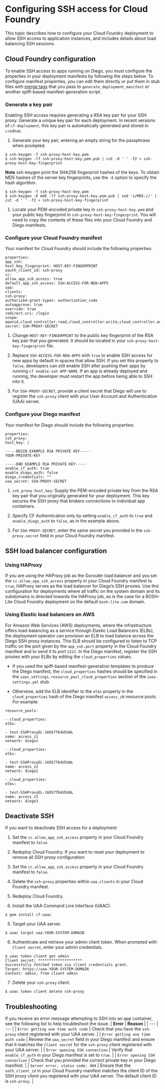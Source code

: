 # Configuring SSH access for Cloud Foundry
This topic describes how to configure your Cloud Foundry deployment to allow SSH access to application instances, and includes details about load balancing SSH sessions.

## Cloud Foundry configuration
To enable SSH access to apps running on Diego, you must configure the properties in your deployment manifests by following the steps below.
To configure manifest properties, you can edit them directly or put them in stub files with [merge tags](https://github.com/cloudfoundry-incubator/spiff#-merge-) that you pass to `generate_deployment_manifest` or another spiff-based manifest-generation script.

### Generate a key pair
Enabling SSH access requires generating a RSA key pair for your SSH proxy. Generate a unique key pair for each deployment.
In recent versions of `cf-deployment`, this key pair is automatically generated and stored in `credhub`.

1. Generate your key pair, entering an empty string for the passphrase when prompted.
```
$ ssh-keygen -f ssh-proxy-host-key.pem
$ ssh-keygen -lf ssh-proxy-host-key.pem.pub | cut -d ' ' -f2 > ssh-proxy-host-key-fingerprint
```

**Note**
ssh-keygen print the SHA256 fingerprint hashes of the keys. To obtain MD5 hashes of the server key fingerprints, use the `-E` option to specify the hash algorithm.
```
$ ssh-keygen -f ssh-proxy-host-key.pem
$ ssh-keygen -E md5 -lf ssh-proxy-host-key.pem.pub | sed 's/MD5://' | cut -d ' ' -f2 > ssh-proxy-host-key-fingerprint
```

1. Locate your PEM-encoded private key in `ssh-proxy-host-key.pem` and your public key fingerprint in `ssh-proxy-host-key-fingerprint`. You will need to copy the contents of these files into your Cloud Foundry and Diego manifests.

### Configure your Cloud Foundry manifest
Your manifest for Cloud Foundry should include the following properties:
```
properties:
app_ssh:
host_key_fingerprint: HOST-KEY-FINGERPRINT
oauth_client_id: ssh-proxy
cc:
allow_app_ssh_access: true
default_app_ssh_access: SSH-ACCESS-FOR-NEW-APPS
uaa:
clients:
ssh-proxy:
authorized-grant-types: authorization_code
autoapprove: true
override: true
redirect-uri: /login
scope: openid,cloud_controller.read,cloud_controller.write,cloud_controller.admin
secret: SSH-PROXY-SECRET
```

1. Change `HOST-KEY-FINGERPRINT` to the public key fingerprint of the RSA key pair that you generated. It should be located in your `ssh-proxy-host-key-fingerprint` file.

2. Replace `SSH-ACCESS-FOR-NEW-APPS` with `true` to enable SSH access for new apps by default in spaces that allow SSH. If you set this property to `false`, developers can still enable SSH after pushing their apps by running `cf enable-ssh APP-NAME`. If an app is already deployed and running, the developer must restart the app before being able to SSH into it.

3. For `SSH-PROXY-SECRET`, provide a client secret that Diego will use to register the `ssh-proxy` client with your User Account and Authentication (UAA) server.

### Configure your Diego manifest
Your manifest for Diego should include the following properties:
```
properties:
ssh_proxy:
host_key: |

-----BEGIN EXAMPLE RSA PRIVATE KEY-----
YOUR-PRIVATE-KEY

-----END EXAMPLE RSA PRIVATE KEY-----
enable_cf_auth: true
enable_diego_auth: false
diego_credentials: ""
uaa_secret: SSH-PROXY-SECRET
```

1. `ssh_proxy.host_key`: Supply the PEM-encoded private key from the RSA key pair that you originally generated for your deployment. This key secures the SSH proxy that brokers connections to individual app containers.

2. Specify CF Authentication only by setting `enable_cf_auth` to `true` and `enable_diego_auth` to `false`, as in the example above.

3. For `SSH-PROXY-SECRET`, enter the same secret you provided in the `ssh-proxy.secret` field in your Cloud Foundry manifest.

## SSH load balancer configuration

### Using HAProxy
If you are using the HAProxy job as the Gorouter load balancer and you set the `cc.allow_app_ssh_access` property in your Cloud Foundry manifest to `true`, HAProxy serves as the load balancer for Diego’s SSH proxies. Use this configuration for deployments where all traffic on the system domain and its subdomains is directed towards the HAProxy job, as is the case for a BOSH-Lite Cloud Foundry deployment on the default `bosh-lite.com` domain.

### Using Elastic load balancers on AWS
For Amazon Web Services (AWS) deployments, where the infrastructure offers load-balancing as a service through Elastic Load Balancers (ELBs), the deployment operator can provision an ELB to load balance across the Diego SSH proxy instances. This ELB should be configured to listen to TCP traffic on the port given by the `app_ssh.port` property in the Cloud Foundry manifest and to send it to port `2222`.
In the Diego manifest, register the SSH proxies with your ELBs by editing the `cloud_properties` values.

* If you used the spiff-based manifest-generation templates to produce the Diego manifest, the `cloud_properties` hashes should be specified in the `iaas_settings.resource_pool_cloud_properties` section of the `iaas-settings.yml` stub.

* Otherwise, add the ELB identifier to the `elbs` property in the `cloud_properties` hash of the Diego manifest `access_zN` resource pools. For example:
```
resource_pools:

- cloud_properties:
elbs:

- test-SSHProxyEL-16O57T64U5UAL
name: access_z1
network: diego1

- cloud_properties:
elbs:

- test-SSHProxyEL-16O57T64U5UAL
name: access_z2
network: diego2

- cloud_properties:
elbs:

- test-SSHProxyEL-16O57T64U5UAL
name: access_z3
network: diego3
```

## Deactivate SSH
If you want to deactivate SSH access for a deployment:

1. Set the `cc.allow_app_ssh_access` property in your Cloud Foundry manifest to `false`.

2. Redeploy Cloud Foundry.
If you want to reset your deployment to remove all SSH proxy configuration:

1. Set the `cc.allow_app_ssh_access` property in your Cloud Foundry manifest to `false`.

2. Delete the `ssh-proxy` properties within `uaa.clients` in your Cloud Foundry manifest.

3. Redeploy Cloud Foundry.

4. Install the UAA Command Line Interface (UAAC).
```
$ gem install cf-uaac
```

5. Target your UAA server.
```
$ uaac target uaa.YOUR-SYSTEM-DOMAIN
```

6. Authenticate and retrieve your admin client token. When prompted with `Client secret`, enter your admin credentials.
```
$ uaac token client get admin
Client secret: ********************
Successfully fetched token via client credentials grant.
Target: https://uaa.YOUR-SYSTEM-DOMAIN
Context: admin, from client admin
```

7. Delete your `ssh-proxy` client.
```
$ uaac token client delete ssh-proxy
```

## Troubleshooting
If you receive an error message attempting to SSH into an app container, see the following list to help troubleshoot the issue.
| **Error** | **Reason** |
| --- | --- |
| `Error getting one time auth code` | Check that you have the `ssh-proxy` client registered with your UAA server. |
| `Error getting one time auth code` | Review the `uaa_secret` field in your Diego manifest and ensure that it matches the `Client secret` for the `ssh-proxy` client registered with your UAA server. |
| `Error opening SSH connection` | Verify that `enable_cf_auth` in your Diego manifest is set to `true`. |
| `Error opening SSH connection` | Check that you provided the correct private key in your Diego manifest. |
| `Server error, status code: 404` | Ensure that the `oath_client_id` in your Cloud Foundry manifest matches the client ID of the SSH proxy client you registered with your UAA server. The default client ID is `ssh-proxy`. |